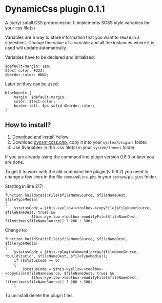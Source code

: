 DynamicCss plugin 0.1.1
=======================

A (very) small CSS preprocessor. It implements SCSS style variables for your css file(s).

Variables are a way to store information that you want to reuse in a stylesheet. Change the value of a variable and all the instances where it is used will update automatically.

Variables have to be declared and initialized:

	$default-margin: 1em;
	$text-color: #222;
	$border-color: #bbb;

Later on they can be used:

	blockquote {
		margin: $default-margin;
		color: $text-color;
		border-left: 4px solid $border-color;
	}

How to install?
---------------
1. Download and install [Yellow](https://github.com/datenstrom/yellow/).  
2. Download [dynamiccss.php](dynamiccss.php?raw=true), copy it into your `system/plugins` folder. 
3. Use $variables in the .css file(s) in your `system/themes` folder.  

If you are already using the command line plugin version 0.6.3 or later you are done.

To get it to work with the old command line plugin (v 0.6.2) you need to change a few lines in the file `commandline.php` in your `system/plugins` folder.

Starting in line 217:

	function buildStaticFile($fileNameSource, $fileNameDest, $fileTypeMedia)
	{
		$statusCode = $this->yellow->toolbox->copyFile($fileNameSource, $fileNameDest, true) &&
				$this->yellow->toolbox->modifyFile($fileNameDest, filemtime($fileNameSource)) ? 200 : 500;

Change to:

	function buildStaticFile($fileNameSource, $fileNameDest, $fileTypeMedia)
	{
		$statusCode = $this->pluginCommand(array($fileNameSource, "buildStatic", $fileNameDest, $fileTypeMedia));
		if ($statusCode == 0)
		{
			$statusCode = $this->yellow->toolbox->copyFile($fileNameSource, $fileNameDest, true) &&
				$this->yellow->toolbox->modifyFile($fileNameDest, filemtime($fileNameSource)) ? 200 : 500;
		}	

To uninstall delete the plugin files.
